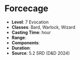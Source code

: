 # Forcecage

- **Level**: 7 Evocation
- **Classes**: Bard, Warlock, Wizard
- **Casting Time**: hour
- **Range**: 
- **Components**: 
- **Duration**: 
- **Source**: 5.2 SRD (D&D 2024)



